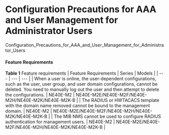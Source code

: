 Configuration Precautions for AAA and User Management for Administrator Users
=============================================================================

Configuration_Precautions_for_AAA_and_User_Management_for_Administrator_Users

#### Feature Requirements

**Table 1** Feature requirements
| Feature Requirements | Series | Models |
| --- | --- | --- |
| When a user is online, the user-dependent configurations, such as the user, user group, and user domain configurations, cannot be deleted. You need to manually log out the user and then attempt to delete the configurations. | NE40E-M2 | NE40E-M2E/NE40E-M2F/NE40E-M2H/NE40E-M2K/NE40E-M2K-B |
| The RADIUS or HWTACACS template with the domain name removed cannot be bound to the management domain. | NE40E-M2 | NE40E-M2E/NE40E-M2F/NE40E-M2H/NE40E-M2K/NE40E-M2K-B |
| The MIB NMS cannot be used to configure RADIUS authentication for management users. | NE40E-M2 | NE40E-M2E/NE40E-M2F/NE40E-M2H/NE40E-M2K/NE40E-M2K-B |